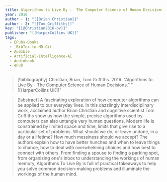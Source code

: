 ```yaml
---
title: Algorithms to Live By -  The Computer Science of Human Decisions
year: 2016
author - 1: "[[Brian Christian]]"
author - 2: "[[Tom Griffiths]]"
key: "[[@Christian2016-pv]]"
publisher: "[[HarperCollins UK]]"
tags:
  - EPubs-Books
  - _BibTex-to-MD-Git
  - Audible
  - Artificial-Intelligence-AI
  - Audiobook
  - ePub
---
```


> [!bibliography]
> Christian, Brian, Tom Griffiths. 2016. “Algorithms to Live By -  The Computer Science of Human Decisions.” "[[HarperCollins UK]]"

> [!abstract]
> A fascinating exploration of how computer algorithms can be applied to our everyday lives. In this dazzlingly interdisciplinary work, acclaimed author Brian Christian and cognitive scientist Tom Griffiths show us how the simple, precise algorithms used by computers can also untangle very human questions. Modern life is constrained by limited space and time, limits that give rise to a particular set of problems. What should we do, or leave undone, in a day or a lifetime? How much messiness should we accept? The authors explain how to have better hunches and when to leave things to chance, how to deal with overwhelming choices and how best to connect with others. From finding a spouse to finding a parking spot, from organizing one's inbox to understanding the workings of human memory, Algorithms To Live By is full of practical takeaways to help you solve common decision-making problems and illuminate the workings of the human mind.